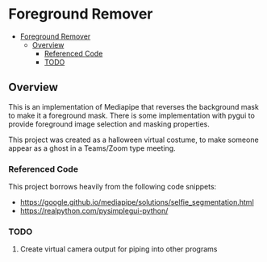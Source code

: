 # Foreground Remover

- [Foreground Remover](#foreground-remover)
  - [Overview](#overview)
    - [Referenced Code](#referenced-code)
    - [TODO](#todo)

## Overview

This is an implementation of Mediapipe that reverses the background mask to make it a foreground mask. There is some implementation with pygui to provide foreground image selection and masking properties.

This project was created as a halloween virtual costume, to make someone appear as a ghost in a Teams/Zoom type meeting.

### Referenced Code

This project borrows heavily from the following code snippets:

- https://google.github.io/mediapipe/solutions/selfie_segmentation.html
- https://realpython.com/pysimplegui-python/

### TODO

1. Create virtual camera output for piping into other programs
